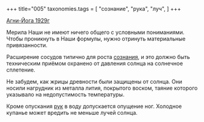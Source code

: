 +++
title="005"
taxonomies.tags = [
 "сознание",
 "рука",
 "луч",
]
+++

[Агни-Йога 1929г](/agni/1929)

Мерила Наши не имеют ничего общего с условными пониманиями. Чтобы проникнуть в Наши формулы, нужно отринуть материальные привязанности.   

Расширение сосудов типично для роста [сознания](/tags/сознание), и это должно быть техническим приёмом охранено от давления солнца на солнечное сплетение.   

Не забудем, как жрицы древности были защищены от солнца. Они носили нагрудник из металла лития, покрытого воском, таяние которого указывало на недопустимость температуры.   

Кроме опускания [рук](/tags/рука) в воду допускается опущение ног. Холодное купанье может вредить не меньше лучей солнца.